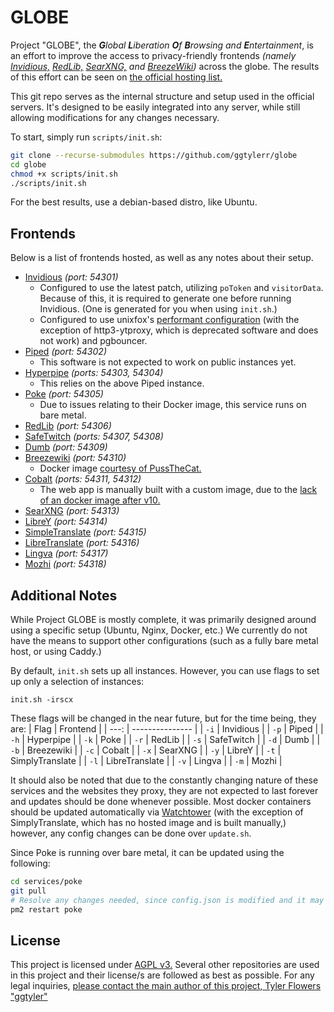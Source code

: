 # GLOBE
Project "GLOBE", the ***G**lobal **L**iberation **O**f **B**rowsing and **E**ntertainment*, is an effort to improve the access to privacy-friendly frontends 
*(namely [Invidious,](https://invidious.io) [RedLib,](https://github.com/redlib-org/redlib) [SearXNG,](https://github.com/searxng/searxng)
and [BreezeWiki](https://breezewiki.com))* across the globe.
The results of this effort can be seen on [the official hosting list.](https://www.ggtyler.dev/other/frontends)

This git repo serves as the internal structure and setup used in the official servers. It's designed to be easily integrated into any server, while still 
allowing modifications for any changes necessary.

To start, simply run `scripts/init.sh`:

```sh
git clone --recurse-submodules https://github.com/ggtylerr/globe
cd globe
chmod +x scripts/init.sh
./scripts/init.sh
```

For the best results, use a debian-based distro, like Ubuntu.

## Frontends
Below is a list of frontends hosted, as well as any notes about their setup.

* [Invidious](https://invidious.io) *(port: 54301)*
  - Configured to use the latest patch, utilizing `poToken` and `visitorData`. Because of this, it is required to generate one before running Invidious. (One is generated for you when using `init.sh`.)
  - Configured to use unixfox's [performant configuration](https://docs.invidious.io/improve-public-instance/) (with the exception of http3-ytproxy, which is deprecated software and does not work) and pgbouncer.
* [Piped](https://docs.piped.video) *(port: 54302)*
  - This software is not expected to work on public instances yet.
* [Hyperpipe](https://codeberg.org/Hyperpipe/Hyperpipe) *(ports: 54303, 54304)*
  - This relies on the above Piped instance.
* [Poke](https://codeberg.org/ashley/poke) *(port: 54305)*
  - Due to issues relating to their Docker image, this service runs on bare metal.
* [RedLib](https://github.com/redlib-org/redlib) *(port: 54306)*
* [SafeTwitch](https://codeberg.org/SafeTwitch/safetwitch) *(ports: 54307, 54308)*
* [Dumb](https://github.com/rramiachraf/dumb) *(port: 54309)*
* [Breezewiki](https://gitdab.com/cadence/breezewiki) *(port: 54310)*
  - Docker image [courtesy of PussTheCat.](https://github.com/PussTheCat-org/docker-breezewiki-quay)
* [Cobalt](https://github.com/imputnet/cobalt) *(ports: 54311, 54312)*
  - The web app is manually built with a custom image, due to the [lack of an docker image after v10.](https://github.com/imputnet/cobalt/issues/722)
* [SearXNG](https://docs.searxng.org/) *(port: 54313)*
* [LibreY](https://github.com/Ahwxorg/LibreY) *(port: 54314)*
* [SimpleTranslate](https://codeberg.org/ManeraKai/simplytranslate/) *(port: 54315)*
* [LibreTranslate](https://github.com/LibreTranslate/LibreTranslate) *(port: 54316)*
* [Lingva](https://github.com/TheDavidDelta/lingva-translate) *(port: 54317)*
* [Mozhi](https://codeberg.org/aryak/mozhi) *(port: 54318)*

## Additional Notes

While Project GLOBE is mostly complete, it was primarily designed around using a specific setup (Ubuntu, Nginx, Docker, etc.)
We currently do not have the means to support other configurations (such as a fully bare metal host, or using Caddy.)

By default, `init.sh` sets up all instances. However, you can use flags to set up only a selection of instances:

```
init.sh -irscx
```

These flags will be changed in the near future, but for the time being, they are:
| Flag | Frontend        |
| ---: | --------------- |
| `-i` | Invidious       |
| `-p` | Piped           |
| `-h` | Hyperpipe       |
| `-k` | Poke            |
| `-r` | RedLib          |
| `-s` | SafeTwitch      |
| `-d` | Dumb            |
| `-b` | Breezewiki      |
| `-c` | Cobalt          |
| `-x` | SearXNG         |
| `-y` | LibreY          |
| `-t` | SimplyTranslate |
| `-l` | LibreTranslate  |
| `-v` | Lingva          |
| `-m` | Mozhi           |

It should also be noted that due to the constantly changing nature of these services and the websites they proxy, they are not expected to
last forever and updates should be done whenever possible. Most docker containers should be updated automatically via [Watchtower](https://containrrr.dev/watchtower/)
(with the exception of SimplyTranslate, which has no hosted image and is built manually,) however, any config changes can be done over `update.sh`.

Since Poke is running over bare metal, it can be updated using the following:
```sh
cd services/poke
git pull
# Resolve any changes needed, since config.json is modified and it may be updated in the future
pm2 restart poke
```

## License
This project is licensed under [AGPL v3.](https://www.gnu.org/licenses/agpl-3.0.en.html) Several other repositories are used in this project and their license/s
are followed as best as possible. For any legal inquiries, [please contact the main author of this project, Tyler Flowers "ggtyler"](https://www.ggtyler.dev/social)